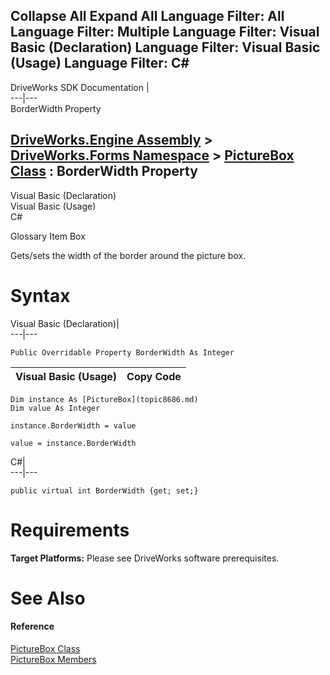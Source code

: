 Collapse All Expand All Language Filter: All  Language Filter: Multiple  Language Filter: Visual Basic (Declaration) Language Filter: Visual Basic (Usage) Language Filter: C#  
---  
DriveWorks SDK Documentation  |   
---|---  
BorderWidth Property   
  
[DriveWorks.Engine Assembly](topic2156.md) > [DriveWorks.Forms Namespace](topic7266.md) > [PictureBox Class](topic8686.md) : BorderWidth Property  
---  
  
Visual Basic (Declaration)    
Visual Basic (Usage)    
C# 

Glossary Item Box

Gets/sets the width of the border around the picture box. 

# Syntax

Visual Basic (Declaration)|   
---|---  
      
    
    Public Overridable Property BorderWidth As Integer  
  
Visual Basic (Usage)| Copy Code  
---|---  
      
    
    Dim instance As [PictureBox](topic8686.md)
    Dim value As Integer
     
    instance.BorderWidth = value
     
    value = instance.BorderWidth  
  
C#|   
---|---  
      
    
    public virtual int BorderWidth {get; set;}  
  
# Requirements

**Target Platforms:** Please see DriveWorks software prerequisites.

# See Also

#### Reference

[PictureBox Class](topic8686.md)   
[PictureBox Members](topic8687.md)


